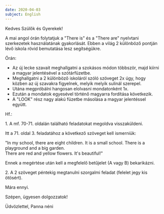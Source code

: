 ```yaml
---
date: 2020-04-03
subject: English
---
```


Kedves Szülők és Gyerekek!

A mai angol órán folytatjuk a "There is" és a "There are" nyelvtani szerkezetek használatának gyakorlását. Ebben a világ 2 különböző pontján lévő iskola rövid bemutatása lesz segítségükre.

Órán:

* Az új lecke szavait meghallgatni a szokásos módon többször, majd kiírni a magyar jelentésével a szótárfüzetbe.
* Meghallgatni a 2 különböző iskoláról szóló szöveget 2x úgy, hogy közben az új szavakra figyelnek, melyik melyik sulinál szerepel.
* Utána megpróbálni hangosan elolvasni mondatonként 1x.
* Ezután a mondatok egyesével történő magyarra fordítása következik.
* A "LOOK" rész nagy alakú füzetbe másolása a magyar jelentéssel együtt.

Hf.:

 1\.  A mf. 70-71. oldalán található feladatokat megoldva visszaküldeni.

Itt a 71. oldal 3. feladatához a következő szöveget kell ismerniük:

"In my school, there are eight children. It is a small school. There is a playground and a big garden.   
There are red and yellow flowers. It's beautiful!"

Ennek a megértése után kell a megfelelő betűjelet (A vagy B) bekarikázni.

2\. A 2 szöveget péntekig megtanulni szorgalmi feladat (felelet jegy kis ötösért).

Mára ennyi.

Szépen, ügyesen dolgozzatok!

Üdvözlettel,
Panna néni
